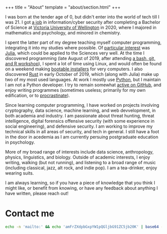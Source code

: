 +++
title = "About"
template = "about/section.html"
+++

I was born at the tender age of 0, but didn't enter into the world of tech till I was 21.  I got [a job](https://www.linkedin.com/in/jake-ireland-nz/) in information/cyber security after completing a Bachelor of Science at [Victoria University of Wellington](https://www.vuw.ac.nz) in 2020, where I majored in mathematics and psychology, and minored in chemistry.

I spent the latter part of my degree teaching myself computer programming, integrating it into my studies where possible.  Of [particular interest](/fumbling-with-julia-1-2-0) was [Julia](https://julialang.org), which could be applied to the Sciences very well.  At the time I discovered programming (late August of 2019, after attending [a bash, git, and R workshop](https://vuw-research-computing.github.io/2019-08-19-vuw/)), I spent a lot of time using Linux, and would often be found on a weekend making [bootable installers](/creating-bootable-usb-drive) for very computers.  I also discovered [Rust](https://rust-lang.org) in early October of 2019, which (along with Julia) make up two of my most used languages.  At work I mostly use [Python](https://www.python.org/), but I maintain I am not a Python developer.  I try to remain somewhat [active on GitHub](https://github.com/jakewilliami), and enjoy writing programmes (sometimes useless; primarily for my own edification, or to [procrastinate](https://www.structuredprocrastination.com/)).

Since learning computer programming, I have worked on projects involving cryptography, data science, machine learning, and web devvelopment, in both academia and industry.  I am passionate about threat hunting, threat intelligence, digital forensics offensive security (with some experience in social engineering), and defensive security. I am working to improve my technical skills in all areas of security, and tech in general.  I still have a foot in the door in acedemia as I am currently persuing postgraduate education in psychology.

More of my broad range of interests include data science, anthropology, physics, linguistics, and biology.  Outside of academic interests, I enjoy writing, walking (but not running), and listening to a broad range of music (including classical, jazz, alt rock, and indie pop).  I am a tea-drinker, enjoy wearing suits.

I am always learning, so if you have a piece of knowledge that you think I might like, or benefit from knowing, or have any feedback about anything I have written, please reach out!

# Contact me

```bash
echo -n 'mailto:' && echo 'amFrZXdpbGxpYW1pQGljbG91ZC5jb20K' | base64 --decode
```
